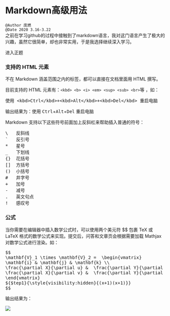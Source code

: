# Markdown高级用法
`@Author 庞燃`         
`@Date 2020 3.16-3.22`    
之前在学习github的过程中接触到了markdown语言，我对这门语言产生了极大的兴趣，虽然它很简单，却也非常实用，于是我选择继续深入学习。


进入正题

<h3>支持的 HTML 元素</h3>
<p>不在 Markdown 涵盖范围之内的标签，都可以直接在文档里面用 HTML 撰写。</p>
<p>目前支持的 HTML 元素有：<code>&lt;kbd&gt; &lt;b&gt; &lt;i&gt; &lt;em&gt; &lt;sup&gt; &lt;sub&gt; &lt;br&gt;</code>等 ，如：</p>
<pre>使用 &lt;kbd&gt;Ctrl&lt;/kbd&gt;+&lt;kbd&gt;Alt&lt;/kbd&gt;+&lt;kbd&gt;Del&lt;/kbd&gt; 重启电脑</pre>

输出结果为：使用 <kbd>Ctrl</kbd>+<kbd>Alt</kbd>+<kbd>Del</kbd> 重启电脑

Markdown 支持以下这些符号前面加上反斜杠来帮助插入普通的符号：</p>

<pre>\   反斜线
`   反引号
*   星号
_   下划线
{}  花括号
[]  方括号
()  小括号
#   井字号
+   加号
-   减号
.   英文句点
!   感叹号</pre>

<h3>公式</h3>
<p>当你需要在编辑器中插入数学公式时，可以使用两个美元符 $$ 包裹 TeX 或 LaTeX 格式的数学公式来实现。提交后，问答和文章页会根据需要加载 Mathjax 对数学公式进行渲染。如：</p>

<pre>$$
\mathbf{V}_1 \times \mathbf{V}_2 =  \begin{vmatrix} 
\mathbf{i} &amp; \mathbf{j} &amp; \mathbf{k} \\
\frac{\partial X}{\partial u} &amp;  \frac{\partial Y}{\partial u} &amp; 0 \\
\frac{\partial X}{\partial v} &amp;  \frac{\partial Y}{\partial v} &amp; 0 \\
\end{vmatrix}
${$tep1}{\style{visibility:hidden}{(x+1)(x+1)}}
$$</pre>
<p>输出结果为：</p>
<img src="https://www.runoob.com/wp-content/uploads/2019/03/1061D800-D44C-436D-A1EA-1CBDA95A5209.jpg">

